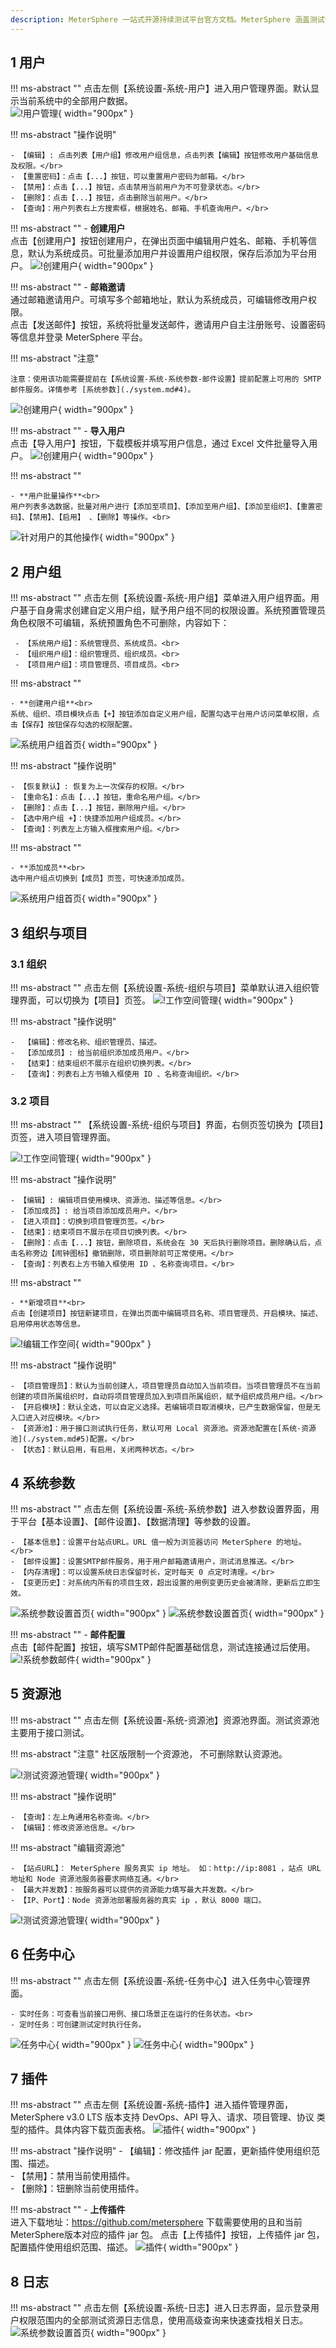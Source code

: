 ```yaml
---
description: MeterSphere 一站式开源持续测试平台官方文档。MeterSphere 涵盖测试管理、接口测试、UI 测试和性能测试等功能，全面兼容 JMeter、Selenium 等主流开源标准，有效助力开发和测试团队充分利用云弹性进行高度可 扩展的自动化测试，加速高质量的软件交付。
---
```


## 1 用户
!!! ms-abstract ""
    点击左侧【系统设置-系统-用户】进入用户管理界面。默认显示当前系统中的全部用户数据。</br>
![!用户管理](../../img/system_management/系统用户.png){ width="900px" }

!!! ms-abstract "操作说明"

    - 【编辑】: 点击列表【用户组】修改用户组信息，点击列表【编辑】按钮修改用户基础信息及权限。</br>
    - 【重置密码】：点击【...】按钮，可以重置用户密码为邮箱。</br>
    - 【禁用】：点击【...】按钮，点击禁用当前用户为不可登录状态。</br>
    - 【删除】：点击【...】按钮，点击删除当前用户。</br>
    - 【查询】：用户列表右上方搜索框，根据姓名、邮箱、手机查询用户。</br>


!!! ms-abstract ""
    - **创建用户**<br>
    点击【创建用户】按钮创建用户，在弹出页面中编辑用户姓名、邮箱、手机等信息，默认为系统成员。可批量添加用户并设置用户组权限，保存后添加为平台用户。
![!创建用户](../../img/system_management/新增用户.png){ width="900px" }

!!! ms-abstract ""
    - **邮箱邀请**<br>
    通过邮箱邀请用户。可填写多个邮箱地址，默认为系统成员，可编辑修改用户权限。<br>点击【发送邮件】按钮，系统将批量发送邮件，邀请用户自主注册账号、设置密码等信息并登录 MeterSphere 平台。


!!! ms-abstract "注意"

    注意：使用该功能需要提前在【系统设置-系统-系统参数-邮件设置】提前配置上可用的 SMTP 邮件服务。详情参考 [系统参数](./system.md#4)。
![!创建用户](../../img/system_management/邮箱邀请.png){ width="900px" }

!!! ms-abstract ""
    - **导入用户**<br>
    点击【导入用户】按钮，下载模板并填写用户信息，通过 Excel 文件批量导入用户。
![!创建用户](../../img/system_management/导入用户.png){ width="900px" }



!!! ms-abstract ""

    - **用户批量操作**<br>
    用户列表多选数据，批量对用户进行【添加至项目】、【添加至用户组】、【添加至组织】、【重置密码】、【禁用】、【启用】 、【删除】等操作。<br>
![针对用户的其他操作](../../img/system_management/用户批量操作.png){ width="900px" }





## 2 用户组
!!! ms-abstract ""
    点击左侧【系统设置-系统-用户组】菜单进入用户组界面。用户基于自身需求创建自定义用户组，赋予用户组不同的权限设置。系统预置管理员角色权限不可编辑，系统预置角色不可删除，内容如下：</br>

     - 【系统用户组】：系统管理员、系统成员。<br>
     - 【组织用户组】：组织管理员、组织成员。<br>
     - 【项目用户组】：项目管理员、项目成员。<br>
    
!!! ms-abstract ""

    - **创建用户组**<br>
    系统、组织、项目模块点击【+】按钮添加自定义用户组，配置勾选平台用户访问菜单权限，点击【保存】按钮保存勾选的权限配置。
    
![系统用户组首页](../../img/system_management/预置管理员.png){ width="900px" }


!!! ms-abstract "操作说明"

    - 【恢复默认】: 恢复为上一次保存的权限。</br>
    - 【重命名】：点击【...】按钮，重命名用户组。</br>
    - 【删除】：点击【...】按钮，删除用户组。</br>
    - 【选中用户组 +】：快捷添加用户组成员。</br>
    - 【查询】：列表左上方输入框搜索用户组。</br>

    
!!! ms-abstract ""

    - **添加成员**<br>
    选中用户组点切换到【成员】页签，可快速添加成员。
![系统用户组首页](../../img/system_management/系统用户组成员.png){ width="900px" }

## 3 组织与项目
### 3.1 组织
!!! ms-abstract ""
    点击左侧【系统设置-系统-组织与项目】菜单默认进入组织管理界面，可以切换为【项目】页签。
![!工作空间管理](../../img/system_management/默认组织.png){ width="900px" }

!!! ms-abstract "操作说明"

    -  【编辑】：修改名称、组织管理员、描述。
    -  【添加成员】: 给当前组织添加成员用户。</br>
    -  【结束】：结束组织不展示在组织切换列表。</br>
    -  【查询】：列表右上方书输入框使用 ID 、名称查询组织。</br>



### 3.2 项目
!!! ms-abstract ""
    【系统设置-系统-组织与项目】界面，右侧页签切换为【项目】页签，进入项目管理界面。
    
![!工作空间管理](../../img/system_management/组织项目切换.png){ width="900px" }

!!! ms-abstract "操作说明"

    - 【编辑】: 编辑项目使用模块、资源池、描述等信息。</br>
    - 【添加成员】: 给当项目添加成员用户。</br>
    - 【进入项目】：切换到项目管理页签。</br>
    - 【结束】：结束项目不展示在项目切换列表。</br>
    - 【删除】：点击【...】按钮，删除项目，系统会在 30 天后执行删除项目。删除确认后，点击名称旁边【闹钟图标】撤销删除，项目删除前可正常使用。</br>
    - 【查询】：列表右上方书输入框使用 ID 、名称查询项目。</br>


!!! ms-abstract ""

    - **新增项目**<br>
    点击【创建项目】按钮新建项目，在弹出页面中编辑项目名称、项目管理员、开启模块、描述、启用停用状态等信息。
![!编辑工作空间](../../img/system_management/创建项目.png){ width="900px" }


!!! ms-abstract "操作说明"

    - 【项目管理员】：默认为当前创建人，项目管理员自动加入当前项目。当项目管理员不在当前创建的项目所属组织时，自动将项目管理员加入到项目所属组织，赋予组织成员用户组。</br>
    - 【开启模块】：默认全选，可以自定义选择。若编辑项目取消模块，已产生数据保留，但是无入口进入对应模块。</br>
    - 【资源池】：用于接口测试执行任务，默认可用 Local 资源池。资源池配置在[系统-资源池](./system.md#5)配置。</br>
    - 【状态】：默认启用，有启用，关闭两种状态。</br>


## 4 系统参数
!!! ms-abstract ""
    点击左侧【系统设置-系统-系统参数】进入参数设置界面，用于平台【基本设置】、【邮件设置】、【数据清理】等参数的设置。</br>

    - 【基本信息】：设置平台站点URL。URL 值一般为浏览器访问 MeterSphere 的地址。</br>
    - 【邮件设置】：设置SMTP邮件服务，用于用户邮箱邀请用户，测试消息推送。</br>
    - 【内存清理】：可以设置系统日志保留时长，定时每天 0 点定时清理。</br>
    - 【变更历史】：对系统内所有的项目生效，超出设置的用例变更历史会被清除，更新后立即生效。

![系统参数设置首页](../../img/system_management/系统设置.png){ width="900px" }
![系统参数设置首页](../../img/system_management/系统参数内存清理.png){ width="900px" }

!!! ms-abstract ""
    - **邮件配置**<br>
    点击【邮件配置】按钮，填写SMTP邮件配置基础信息，测试连接通过后使用。
![!系统参数邮件](../../img/system_management/系统参数邮件配置.png){ width="900px" }



## 5 资源池
!!! ms-abstract ""
    点击左侧【系统设置-系统-资源池】资源池界面。测试资源池主要用于接口测试。

!!! ms-abstract "注意"
    社区版限制一个资源池，
    不可删除默认资源池。

    
![!测试资源池管理](../../img/system_management/资源池页面.png){ width="900px" }


!!! ms-abstract "操作说明"

    - 【查询】：左上角通用名称查询。</br>
    - 【编辑】：修改资源池信息。</br>

  

!!! ms-abstract "编辑资源池"

    - 【站点URL】： MeterSphere 服务真实 ip 地址。 如：http://ip:8081 ，站点 URL 地址和 Node 资源池服务器要求网络互通。</br>
    - 【最大并发数】：按服务器可以提供的资源能力填写最大并发数。</br>
    - 【IP、Port】：Node 资源池部署服务器的真实 ip ，默认 8000 端口。

![!测试资源池管理](../../img/system_management/编辑资源池.png){ width="900px" }

## 6 任务中心
!!! ms-abstract ""
    点击左侧【系统设置-系统-任务中心】进入任务中心管理界面。<br>

    - 实时任务：可查看当前接口用例、接口场景正在运行的任务状态。<br>
    - 定时任务：可创建测试定时执行任务。
  
  ![任务中心](../../img/system_management/任务中心1.png){ width="900px" } ![任务中心](../../img/system_management/任务中心.png){ width="900px" }

## 7 插件
!!! ms-abstract ""
    点击左侧【系统设置-系统-插件】进入插件管理界面，MeterSphere v3.0 LTS 版本支持 DevOps、API 导入、请求、项目管理、协议 类型的插件。具体内容下载页面表格。
![插件](../../img/system_management/插件管理.png){ width="900px" }

!!! ms-abstract "操作说明"
    - 【编辑】：修改插件 jar 配置，更新插件使用组织范围、描述。</br>
    - 【禁用】：禁用当前使用插件。</br>
    - 【删除】：钮删除当前使用插件。</br>

!!! ms-abstract ""
    - **上传插件**<br>
    进入下载地址：https://github.com/metersphere 下载需要使用的且和当前MeterSphere版本对应的插件 jar 包。
    点击【上传插件】按钮，上传插件 jar 包，配置插件使用组织范围、描述。
![插件](../../img/system_management/上传插件.png){ width="900px" }

## 8 日志
!!! ms-abstract ""
    点击左侧【系统设置-系统-日志】进入日志界面，显示登录用户权限范围内的全部测试资源日志信息，使用高级查询来快速查找相关日志。
![系统参数设置首页](../../img/system_management/系统设置日志.png){ width="900px" }





